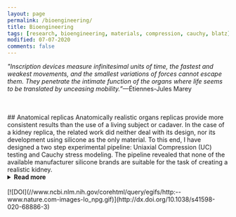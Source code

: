 ```yaml
---
layout: page
permalink: /bioengineering/
title: Bioengineering
tags: [research, bioengineering, materials, compression, cauchy, blatz]
modified: 07-07-2020
comments: false
---
```


_"Inscription devices measure infinitesimal units of time, the fastest and weakest movements, and the smallest variations of forces cannot escape them. They penetrate the intimate function of the organs where life seems to be translated by unceasing mobility.”_—Étiennes-Jules Marey

<br/>
<br/>
## Anatomical replicas
Anatomically realistic organs replicas provide more consistent results than the use of a living subject or cadaver. 
In the case of a kidney replica, the related work did neither deal with its design, nor its development using silicone as the only material.
To this end, I have designed a two step experimental pipeline: Uniaxial Compression (UC) testing and Cauchy stress modeling.
The pipeline revealed that none of the available manufacturer silicone brands are suitable for the task of creating a realistic kidney.
<details><summary><b>Read more</b></summary>
<p>
The main findings were: 
(1) the silicones advertised as corresponding to the target ranges of elastic properties of a human kidney do not fall within the required target compression moduli,
(2) the data we’ve shared showcases less variability and uncertainty (inc. low (E1) and high (E2) strain moduli), 
(3) the E(max) occurs at a much later stage, and
(4) the maximal reachable stress of the tested silicone mixtures is larger than literature-based reports.
(5) the parameters characterizing the nonlinear elastic model of the silicone mixtures are made available for the purpose of nonlinear finite element simulation of an entire kidney. Altogether these results provide a reference for future work in materials science to efficiently create a silicone-based kidney, and generally organ replicas.
</p><p>
All measured and curated data from the UC testing and the source code for the Cauchy stress modeling and technical validation are openly available at the <a href='https://doi.org/10.24435/materialscloud:2020.0019/v2'>Materials Cloud Archive</a>. A `Behind the paper' post is published in <a href='https://link.springer.com/chapter/10.1007%2F978-1-4939-0662-8_4'>Bioengineering</a>, a Nature Research Community section.
</p>
</details>
<br/>
[![DOI](//www.ncbi.nlm.nih.gov/corehtml/query/egifs/http:--www.nature.com-images-lo_npg.gif)](http://dx.doi.org/10.1038/s41598-020-68886-3)
